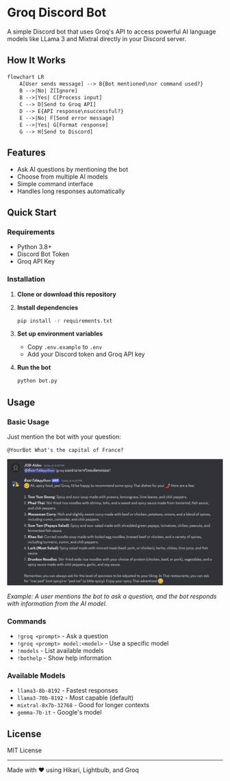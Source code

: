# Groq Discord Bot

A simple Discord bot that uses Groq's API to access powerful AI language models like LLama 3 and Mixtral directly in your Discord server.

## How It Works

```mermaid
flowchart LR
    A[User sends message] --> B{Bot mentioned\nor command used?}
    B -->|No| Z[Ignore]
    B -->|Yes| C[Process input]
    C --> D[Send to Groq API]
    D --> E{API response\nsuccessful?}
    E -->|No| F[Send error message]
    E -->|Yes| G[Format response]
    G --> H[Send to Discord]
```

## Features

- Ask AI questions by mentioning the bot
- Choose from multiple AI models
- Simple command interface
- Handles long responses automatically

## Quick Start

### Requirements

- Python 3.8+
- Discord Bot Token
- Groq API Key

### Installation

1. **Clone or download this repository**

2. **Install dependencies**
   ```bash
   pip install -r requirements.txt
   ```

3. **Set up environment variables**
   - Copy `.env.example` to `.env`
   - Add your Discord token and Groq API key

4. **Run the bot**
   ```bash
   python bot.py
   ```

## Usage

### Basic Usage

Just mention the bot with your question:
```
@YourBot What's the capital of France?
```

![Bot Usage Example](assets/image2.png)

*Example: A user mentions the bot to ask a question, and the bot responds with information from the AI model.*

### Commands

- `!groq <prompt>` - Ask a question
- `!groq <prompt> model:<model>` - Use a specific model
- `!models` - List available models
- `!bothelp` - Show help information

### Available Models

- `llama3-8b-8192` - Fastest responses
- `llama3-70b-8192` - Most capable (default)
- `mixtral-8x7b-32768` - Good for longer contexts
- `gemma-7b-it` - Google's model

## License

MIT License

---

Made with ❤️ using Hikari, Lightbulb, and Groq
